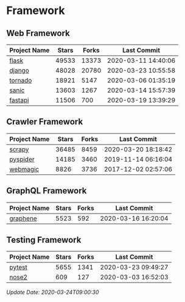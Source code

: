 # Framework

## Web Framework

| Project Name | Stars | Forks | Last Commit |
| ------------ | ----- | ----- | ----------- |
| [flask](https://github.com/pallets/flask) | 49533 | 13373 | 2020-03-11 14:40:06 |
| [django](https://github.com/django/django) | 48028 | 20780 | 2020-03-23 10:55:58 |
| [tornado](https://github.com/tornadoweb/tornado) | 18921 | 5147 | 2020-03-06 01:35:19 |
| [sanic](https://github.com/huge-success/sanic) | 13603 | 1267 | 2020-03-14 15:57:39 |
| [fastapi](https://github.com/tiangolo/fastapi) | 11506 | 700 | 2020-03-19 13:39:29 |

## Crawler Framework

| Project Name | Stars | Forks | Last Commit |
| ------------ | ----- | ----- | ----------- |
| [scrapy](https://github.com/scrapy/scrapy) | 36485 | 8459 | 2020-03-20 18:18:42 |
| [pyspider](https://github.com/binux/pyspider) | 14185 | 3460 | 2019-11-14 06:16:04 |
| [webmagic](https://github.com/code4craft/webmagic) | 8826 | 3736 | 2017-12-02 02:57:06 |

## GraphQL Framework

| Project Name | Stars | Forks | Last Commit |
| ------------ | ----- | ----- | ----------- |
| [graphene](https://github.com/graphql-python/graphene) | 5523 | 592 | 2020-03-16 16:20:04 |

## Testing Framework

| Project Name | Stars | Forks | Last Commit |
| ------------ | ----- | ----- | ----------- |
| [pytest](https://github.com/pytest-dev/pytest) | 5655 | 1341 | 2020-03-23 09:49:27 |
| [nose2](https://github.com/nose-devs/nose2) | 609 | 127 | 2020-03-03 16:52:03 |

*Update Date: 2020-03-24T09:00:30*